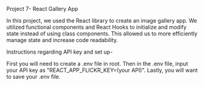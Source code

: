 Project 7- React Gallery App

In this project, we used the React library to create an image gallery app. We utilized functional components and React Hooks to initialize and modify state instead of using class components. This allowed us to more efficiently manage state and increase code readability.  

Instructions regarding API key and set up-

First you will need to create a .env file in root. Then in the .env file, input your API key as "REACT_APP_FLICKR_KEY=(your API)". Lastly, you will want to save your .env file. 

